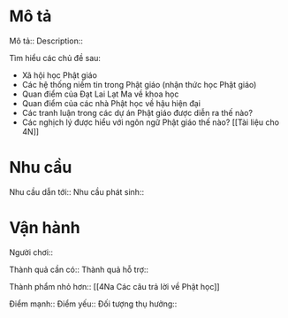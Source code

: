 # Mô tả
Mô tả::
Description::

Tìm hiểu các chủ đề sau:

-   Xã hội học Phật giáo
-   Các hệ thống niềm tin trong Phật giáo (nhận thức học Phật giáo)
-   Quan điểm của Đạt Lai Lạt Ma về khoa học
-   Quan điểm của các nhà Phật học về hậu hiện đại
-   Các tranh luận trong các dự án Phật giáo được diễn ra thế nào?
-   Các nghịch lý được hiểu với ngôn ngữ Phật giáo thế nào?
[[Tài liệu cho 4N]]
# Nhu cầu
Nhu cầu dẫn tới::
Nhu cầu phát sinh::

# Vận hành
Người chơi:: 

Thành quả cần có::
Thành quả hỗ trợ::

Thành phẩm nhỏ hơn:: [[4Na Các câu trả lời về Phật học]]

Điểm mạnh::
Điểm yếu::
Đối tượng thụ hưởng::